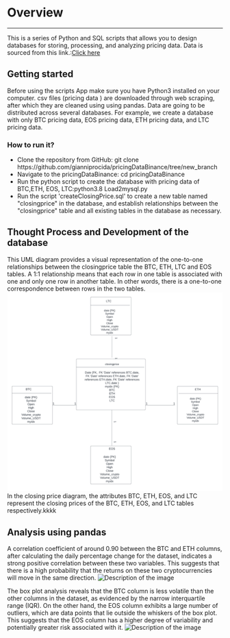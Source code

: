 <!DOCTYPE html>
<html lang="en">
<head>
    <meta charset="UTF-8">
</head>
<body>
    <h1>Overview</h1>
    <hr>
     <p> This is a series of Python and SQL scripts that allows you to design databases for storing, processing, and analyzing pricing data. Data is sourced from this link.:<a href="https://www.cryptodatadownload.com/data/binance/">Click here</a></p>
    <h2>Getting started</h2>
    Before using the scripts App make sure you have Python3 installed on your computer.
    csv files (pricing data ) are downloaded through web scraping, after which they are cleaned using 
    using pandas. Data are going to be distributed across several databases.
         For example, we create a database with only BTC pricing data, EOS pricing data, ETH pricing data, and LTC pricing data.

   <h3>How to run it?</h3>
   <ul>
     <li>Clone the repository from GitHub: git clone https://github.com/gianniprocida/pricingDataBinance/tree/new_branch</li>
     <li>Navigate to the pricingDataBinance: cd pricingDataBinance</li>
     <li>Run the python script to create the database with pricing data of BTC,ETH, EOS, LTC:python3.8 Load2mysql.py
 </li>
     <li>Run the script 'createClosingPrice.sql' to create a new table named "closingprice" in the database, and establish relationships between the "closingprice" table
         and all existing tables in the database as necessary.</li>
   </ul>     

</body>

<h2>Thought Process and Development of the database</h2>
This UML diagram provides a visual representation of the one-to-one relationships between the closingprice table the BTC, ETH, LTC and EOS tables.
A 1:1 relationship means that each row in one table is associated with one and only one row in another table. 
In other words, there is a one-to-one correspondence between rows in the two tables. <img src="diagram.png" alt="Description of the image">
In the closing price diagram, the attributes BTC, ETH, EOS, and LTC represent the closing prices of the BTC, ETH, EOS, and LTC tables respectively.kkkk

<h2>Analysis using pandas</h2>
A correlation coefficient of around 0.90 between the BTC and ETH columns, after calculating the daily percentage change for the dataset, indicates a strong positive correlation between these two variables. This suggests that there is a high probability that the returns on these two cryptocurrencies will move in the same direction. <img src="correlation.png" alt="Description of the image">

The box plot analysis reveals that the BTC column is less volatile than the other columns in the dataset, as evidenced by the narrow interquartile range (IQR). On the other hand, the EOS column exhibits a large number of outliers, which are data points that lie outside the whiskers of the box plot. This suggests that the EOS column has a higher degree of variability and potentially greater risk associated with it. <img src="box_plot.png" alt="Description of the image">